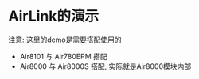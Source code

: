 # AirLink的演示

注意: 这里的demo是需要搭配使用的

* Air8101 与 Air780EPM 搭配
* Air8000 与 Air8000S 搭配, 实际就是Air8000模块内部

